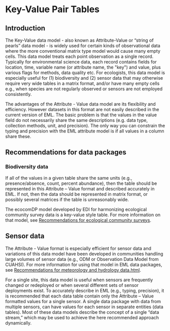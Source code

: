 # Key-Value Pair Tables


## Introduction

The Key-Value data model - also known as Attribute-Value or “string of pearls” data model - is widely used for certain kinds of observational data where the more conventional matrix type model would cause many empty cells. This data model treats each point observation as a single record. Typically for environmental science data, each record contains fields for location, time, variable name (or attribute name, the "key") and value, plus various flags for methods, data quality etc. For ecologists, this data model is especially useful for (1) biodiversity and (2) sensor data that may otherwise require very wide tables in a matrix format, and/or have many empty cells e.g., when species are not regularly observed or sensors are not employed consistently.

The advantages of the Attribute - Value data model are its flexibility and efficiency. However datasets in this format are not easily described in the current version of EML. The basic problem is that the values in the value field do not necessarily share the same descriptions (e.g. data type, collection methods, unit, and precision). The only way you can constrain the typing and precision with the EML attribute model is if all values in a column share these.


## Recommendations for data packages

### Biodiversity data
If all of the values in a given table share the same units (e.g., presence/absence, count, percent abundance), then the table should be represented in this Attribute – Value format and described accurately in EML. If not, then the data should be represented in matrix format, or possibly several matrices if the table is unreasonably wide.

The ecocomDP model developed by EDI for harmonizing ecological community survey data is a key-value style table. For more information on that model, see [Recommendations for ecological community surveys](../scientific_domain/ecological-community-surveys.html).


## Sensor data
The Attribute - Value format is especially efficient for sensor data and variations of this data model have been developed in communities handling large volumes of sensor data (e.g., ODM or Observation Data Model from CUAHSI).  For more information for using that model in EML data packages, see [Recommendations for meteorology and hydrology data.html](../scientific_domain/meteorology-and-hydrology-data.html.html).

For a single site, this data model is useful when sensors are frequently changed or redeployed or when several different sets of sensor deployments exist. To accurately describe in EML (e.g., typing, precision), it is recommended that each data table contain only the Attribute – Value formatted values for a single sensor. A single data package with data from multiple sensors, can have values for each sensor in separate entities (data tables). Most of these data models describe the concept of a single “data stream,” which may be used to achieve the here recommended approach dynamically.



